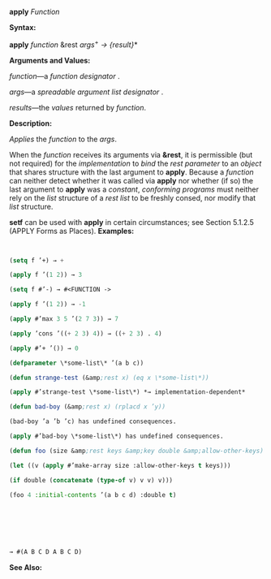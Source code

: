 **apply** *Function* 



**Syntax:** 



**apply** *function* &amp;rest *args*<sup>+</sup> *→ \{result\}*\* 



**Arguments and Values:** 



*function*—a *function designator* . 



*args*—a *spreadable argument list designator* . 



*results*—the *values* returned by *function*. 



**Description:** 



*Applies* the *function* to the *args*. 



When the *function* receives its arguments via **&amp;rest**, it is permissible (but not required) for the *implementation* to *bind* the *rest parameter* to an *object* that shares structure with the last argument to **apply**. Because a *function* can neither detect whether it was called via **apply** nor whether (if so) the last argument to **apply** was a *constant*, *conforming programs* must neither rely on the *list* structure of a *rest list* to be freshly consed, nor modify that *list* structure. 



**setf** can be used with **apply** in certain circumstances; see Section 5.1.2.5 (APPLY Forms as Places). **Examples:**
```lisp
 

(setq f ’+) → + 

(apply f ’(1 2)) → 3 

(setq f #’-) → #<FUNCTION -> 

(apply f ’(1 2)) → -1 

(apply #’max 3 5 ’(2 7 3)) → 7 

(apply ’cons ’((+ 2 3) 4)) → ((+ 2 3) . 4) 

(apply #’+ ’()) → 0 

(defparameter \*some-list\* ’(a b c)) 

(defun strange-test (&amp;rest x) (eq x \*some-list\*)) 

(apply #’strange-test \*some-list\*) *→ implementation-dependent* 

(defun bad-boy (&amp;rest x) (rplacd x ’y)) 

(bad-boy ’a ’b ’c) has undefined consequences. 

(apply #’bad-boy \*some-list\*) has undefined consequences. 

(defun foo (size &amp;rest keys &amp;key double &amp;allow-other-keys) 

(let ((v (apply #’make-array size :allow-other-keys t keys))) 

(if double (concatenate (type-of v) v v) v))) 

(foo 4 :initial-contents ’(a b c d) :double t) 







→ #(A B C D A B C D) 


```
**See Also:** 



